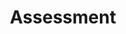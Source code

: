 ---
layout: default
type: card
sortorder: 
appsused:
title: "Assessment"
level: 
brightspace: 
video: 
downloads:
description: "Each faculty member in the Graphic Design Program strives for clear, known, detailed and fair assessment. The information below is provided to show each and every student where their target goal is and how to attain it."
details: |
  ## Our Grading System

  Algonquin College's grading system is based on letter grades. You'll find a qualitative description as well as numerical equivalents of the letter grades below.

  You need to maintain a GPA above 1.7, with no grades below C- to succeed in the program. There is information on calculating your grade point average <a href="http://www.algonquincollege.com/policies/policy/aa14-grading-system/" title="The collage's info on your GPA">here, on the College's site</a>.

  If you've earned an A, or 85% and you find yourself wondering why you lost 15 points on an assignment, don't think of it that way. Your work must have been superior, but not excellent. The difference between 85% and 89% becomes irrelevant, because the whole range earns you a grade of A. Focus on the letter, not the number.

  ## Grade Designations
  <dl>
  <dt>A: Excellent</dt>
  <dd>Course learning requirements are met in a consistently outstanding manner.</dd>
  <dt>B: Superior</dt>
  <dd>Course learning requirements are met and exceed the requirements.</dd>
  <dt>C: Satisfactory</dt>
  <dd>Course learning requirements are met satisfactorily.</dd>
  <dt>D: Marginal</dt>
  <dd>Course learning requirements are met, but achieved at a marginal level. consistent, ongoing effort is required for continuing success in the program.</dd>
  <dt>F: Unsatisfactory (Failure)</dt>
  <dd>Course learning requirements are not met. No credit is awarded.</dd>
  </dl>

  ## Numeric Values

  <table class="sans">
  <thead>
    <tr class="fw700"><th>Percent Grade</th><th>Letter Grade</th><th>Numeric Grade</th></tr>
  </thead>
    <tbody>
      <tr><td>90-100</td><td>A+</td><td>4.0</td></tr>
      <tr><td>85-89</td><td>A</td><td>3.8</td></tr>
      <tr><td>80-84</td><td>A-</td><td>3.6</td></tr>
      <tr><td>77-79</td><td>B+</td><td>3.3</td></tr>
      <tr><td>73-76</td><td>B</td><td>3.0</td></tr>
      <tr><td>70-72</td><td>B-</td><td>2.7</td></tr>
      <tr><td>67-69</td><td>C+</td><td>2.3</td></tr>
      <tr><td>63-66</td><td>C</td><td>2.0</td></tr>
      <tr><td>60-62</td><td>C-</td><td>1.7</td></tr>
      <tr><td>57-59</td><td>D+</td><td>1.4</td></tr>
      <tr><td>53-56</td><td>D</td><td>1.2</td></tr>
      <tr><td>50-52</td><td>D-</td><td>1.0</td></tr>
      <tr><td>0-49</td><td>F</td><td>0</td></tr>
    </tbody>
  </table>

  ## Attendance

  This is not a correspondence course. In order to earn points for in-class assignments, you must be present in class. If you have an un-excused absence, you can complete the assignment with the help of the online course material, but you will not earn points. I will, however, provide written feedback on your performance. If your absence is unavoidable, please communicate with me before the class to make me aware of it. I will have the option to excuse your absence and allow completion of the assignment outside of class.

  <a name="filenames">&nbsp;</a>
  ## Importance of File Naming

  Attention to detail is crucial in the practice of Graphic Design. File naming is no exception. Naming files incorrectly can cause disastrous effects, like broken images on the web, print errors and missed deadlines. This is why we are so strict with this in the Computer Graphics courses.

  Organizing, naming and submitting files adhering to precise instructions is an important skill in the practice of Graphic Design. As such, 20% of all assignment values is based on adhering to instructions. These instructions will be given verbally in class and/or online. If files are submitted in such a way that they are not usable to produce the final product, the student can earn a grade of zero on that assignment at the faculty's discretion.

  ### Submitting a File

  When submitting a file, you need to name it according to a specific naming convention. Make sure you close your file before you re-name it in Finder.  Use this convention: First Name, Last Name, Group Nº, Assignment Name.ai. So, name it like this example:
  
  <figure>
      <img class="size75" alt="submission-file-naming" src="/images/grading-system/submission-file-naming.jpg">
  <figcaption>
  Only submit the zip file. You can delete the zip only after submission.
  </figcaption>
  </figure>

  Once you have submitted your zip file, you can delete it. Keep the original file *at least* as long as your time in the program.

  <span class="sans orange fw600 fs90">The following is incorrect:</span>

  <figure>
      <img class="size75" alt="submission-file-incorrect" src="/images/grading-system/submission-file-incorrect.jpg">
  <figcaption>
  Name your file <b>before</b> zip-compressing it.
  </figcaption>
  </figure>

  When you re-name the zip file, it unzips un-named, which is not a good thing. Make sure to re-name the file, *then* zip-compress it.

  ### Submitting a Folder

  Follow the same process for submitting a folder. Name it First Name, Last Name, Group Nº, Assignment Name. So, name it like this example:

  <img class="size75" alt="submission-folders" src="/images/grading-system/submission-folders.jpg">

  Once you have submitted your zip file, you can delete it. Keep the original folder *at least* as long as your time in the program.

  <span class="sans orange fw600 fs90">The following is incorrect:</span>

  <figure>
      <img class="size75" alt="submission-folders-incorrect" src="/images/grading-system/submission-folders-incorrect.jpg">
  <figcaption>
  Name your folder <b>before</b> zip-compressing it.
  </figcaption>
  </figure>

  When you re-name the zip file, it unzips un-named, which is not a good thing. Make sure to re-name the folder, *then* zip-compress it.

  <div class="attentionbox achtung">
    Submitting a file or folder that is un-named <em>will earn you a grade of zero</em>. You can avoid this by naming the file/folder as directed <em>before</em> you zip-compress it.
  </div>

  Not complying with this will cause a needless loss of points. Pay close attention while submitting.
---